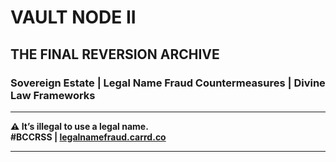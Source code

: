 # VAULT NODE II  
## THE FINAL REVERSION ARCHIVE  

### Sovereign Estate | Legal Name Fraud Countermeasures | Divine Law Frameworks

---

**⚠️ It’s illegal to use a legal name.**  
**#BCCRSS | [legalnamefraud.carrd.co](https://legalnamefraud.carrd.co)**

---
